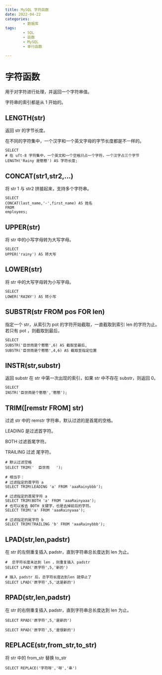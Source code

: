 ```yaml
---
title: MySQL 字符函数
date: 2022-04-22
categories:
        - 数据库
tags:
        - SQL
        - 函数
        - MySQL
        - 单行函数

---
```


# 字符函数

用于对字符进行处理，并返回一个字符串值。

字符串的索引都是从 1 开始的。

## LENGTH(str)

返回 str 的字节长度。

在不同的字符集中，一个汉字和一个英文字母的字节长度都是不一样的。

```MySQL
SELECT
# 在 uft-8 字符集中，一个英文和一个空格只占一个字符，一个汉字占三个字节
LENGTH('Rainy 是憨憨') AS 字符长度;
```

## CONCAT(str1,str2,...)

将 str 1 与 str2 拼接起来，支持多个字符串。

```MySQL
SELECT
CONCAT(last_name,'-',first_name) AS 姓名
FROM
employees;
```

## UPPER(str)

将 str 中的小写字母转为大写字母。

```MySQL
SELECT
UPPER('rainy') AS 转大写
```

## LOWER(str)

将 str 中的大写字母转为小写字母。

```MySQL
SELECT
LOWER('RAINY') AS 转小写
```

## SUBSTR(str FROM pos FOR len)

指定一个 str，从索引为 pot 的字符开始截取，一直截取到索引 len 的字符为止。若只有 pot ，则截取到最后，

```MySQL
SELECT
SUBSTR('臣世雨是个憨憨',6) AS 截取至最后,
SUBSTR('臣世雨是个憨憨',4,6) AS 截取至指定位置
```

## INSTR(str,substr)

返回 substr 在 str 中第一次出现的索引，如果 str 中不存在 substr，则返回 0。

```MySQL
SELECT
INSTR('臣世雨是个憨憨','憨憨');
```

## TRIM([remstr FROM] str)

过滤 str 中的 remstr 字符串，默认过滤的是首尾的空格。

LEADING 是过滤首字符。

BOTH 过滤首尾字符。

TRAILING 过滤 尾字符。

```MySQL
# 默认过滤空格
SELECT TRIM('  臣世雨   ');

# 相当于：
# 过滤指定的首字符 a
SELECT TRIM(LEADING 'a' FROM 'aaaRainybbb');

# 过滤指定的首尾字符 a
SELECT TRIM(BOTH 'a' FROM 'aaaRainyaaa');
# 也可以省去 BOTH 关键字，也是去掉前后的字符。
SELECT TRIM('a' FROM 'aaaRainyaaa');

# 过滤指定的尾字符 b
SELECT TRIM(TRAILING 'b' FROM 'aaaRainybbb');
```

## LPAD(str,len,padstr)

在 str 的左侧重复插入 padstr，直到字符串总长度达到 len 为止。

```mysql
#  总字符长度未达到 len ，则重复插入 padstr
SELECT LPAD('原字符',5,'新的')

# 插入 padstr 后，总字符长度达到len 就停止了
SELECT LPAD('原字符',5,'这是新的')
```

## RPAD(str,len,padstr)

在 str 的右侧重复插入 padstr，直到字符串总长度达到 len 为止。

```MySQL
SELECT RPAD('原字符',5,'是新的')

SELECT RPAD('原字符',5,'是很新的')
```

## REPLACE(str,from_str,to_str)

将 str 中的 from_str 替换 to_str

```MySQL
SELECT REPLACE('字符呀','呀','串')
```
